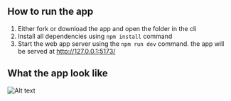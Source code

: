 ## How to run the app
1. Either fork or download the app and open the folder in the cli
2. Install all dependencies using `npm install` command
3. Start the web app server using the `npm run dev` command. the app will be served at http://127.0.0.1:5173/



## What the app look like
![Alt text](https://github.com/rohan-sorkar/organic-food-figma-to-react/blob/master/src/assets/images/Homepage.jpg)